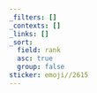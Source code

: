 ```yaml
---
_filters: []
_contexts: []
_links: []
_sort:
  field: rank
  asc: true
  group: false
sticker: emoji//2615
---
```

